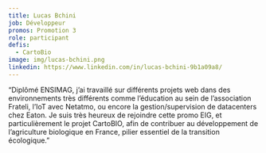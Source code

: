 ```yaml
---
title: Lucas Bchini
job: Développeur
promos: Promotion 3
role: participant
defis:
  - CartoBio
image: img/lucas-bchini.png
linkedin: https://www.linkedin.com/in/lucas-bchini-9b1a09a8/
---
```

“Diplômé ENSIMAG, j’ai travaillé sur différents projets web dans des environnements très différents comme l’éducation au sein de l’association Frateli, l’IoT avec Netatmo, ou encore la gestion/supervision de datacenters chez Eaton. Je suis très heureux de rejoindre cette promo EIG, et particulièrement le projet CartoBIO, afin de contribuer au développement de l’agriculture biologique en France, pilier essentiel de la transition écologique.”